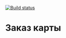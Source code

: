 [![Build status](https://ci.appveyor.com/api/projects/status/3nfj479wtyrrc0rb?svg=true)](https://ci.appveyor.com/project/QALevina/selenium)
# Заказ карты
